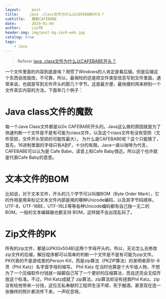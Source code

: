 ```yaml
---
layout:     post
title:     java .class文件为什么以CAFEBABE开头？
subtitle:   魔数CAFEBABE
date:       2019-01-04
author:     LiefB
header-img: img/post-bg-ios9-web.jpg
catalog: true
tags:
    - Java
---
```


>Referer
[java .class文件为什么以CAFEBABE开头？](https://blog.csdn.net/ustcyy91/article/details/78462378)

一个文件里面的内容到底是啥？用惯了Windows的人肯定是看后缀。但是后缀这个东西说改就改，不可靠。所以，最保险的还是把文件类型信息写到文件里面，通常来说，也就是写到文件开头的那几个字节。这是最方便，最快捷的用来辨别一个文件真实内容的方法。下面举几个例子：

# Java class文件的魔数

每一个Java Class文件都是以0x CAFEBABE开头的。Java这么做的原因就是为了快速判断一个文件是不是有可能为class文件，以及这个class文件有没有受损（文件受损，文件开头受损的可能性最大）。
为什么是CAFEBABE呢？这个只能猜了，首先，16进制里面的字母只有A到F，十分的有限。Java一直以咖啡为代言，CAFEBABE可以认为是 Cafe Babe，读音上和Cafe Baby很近。所以这个也许就是代表Cafe Baby的意思。

# 文本文件的BOM

比如说，对于文本文件，开头的几个字节可以叫做BOM（Byte Order Mark），它的作用是用来标记文本文件内部是用的哪种Unicode编码，以及其字节码顺序。UTF-8，UTF-16BE，UTF-16LE等等各种Unicode编码都有自己独一无二的BOM。一般的文本编辑器也都支持 BOM。这样就不会出现乱码了。

# Zip文件的PK

所有的zip文件，都是以PK(0x504B)这两个字母开头的。所以，无论怎么去修改zip文件的后缀，解压程序都可以简单的判断一个文件是不是有可能为zip文件。
PK代表的不是游戏里的Person Kill，而是zip算法（PKZIP算法）的发明者菲尔·卡茨（Phil Katz）名字首字母的缩写。
Phil Katz 在当时也算是个大牛级人物，不想为了一个压缩软件付钱就一跺脚自己写了一个更好的压缩算法，而且还完全无偿开放这个标准。不过，Phil Katz成就了 zip算法，zip算法却没有拯救Phil Katz。zip没有给他带来一分钱，这位无私奉献的工程师生活不顺，死于酗酒，甚至现在连一张像样的照片都流传下来，一声叹息呀。
